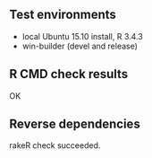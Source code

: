 ## Test environments
* local Ubuntu 15.10 install, R 3.4.3
* win-builder (devel and release)

## R CMD check results

OK

## Reverse dependencies

rakeR check succeeded.
